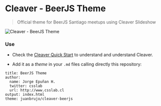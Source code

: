 # Cleaver - BeerJS Theme

> Official theme for BeerJS Santiago meetups using Cleaver Slideshow

![Cleaver - BeerJS Theme](https://dl.dropboxusercontent.com/u/3522/cleaver-beerjs.gif)

### Use

- Check the [Cleaver Quick Start](https://github.com/jdan/cleaver) to understand and understand Cleaver.

- Add it as a *theme* in your `.md` files calling directly this repository:

```
title: BeerJS Theme
author:
  name: Jorge Epuñan H.
  twitter: csslab
  url: http://www.csslab.cl
output: index.html
theme: juanbrujo/cleaver-beerjs
```